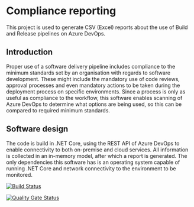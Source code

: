 # Compliance reporting
This project is used to generate CSV (Excel) reports about the use of Build and Release pipelines on Azure DevOps.

## Introduction
Proper use of a software delivery pipeline includes compliance to the minimum standards set by an organisation with regards to software development. These might include the mandatory use of code reviews, approval processes and even mandatory actions to be taken during the deployment process on specific environments.
Since a process is only as useful as compliance to the workflow, this software enables scanning of Azure DevOps to determine what options are being used, so this can be compared to required minimum standards.

## Software design
The code is build in .NET Core, using the REST API of Azure DevOps to enable connectivity to both on-premise and cloud services. All information is collected in an in-memory model, after which a report is generated. The only dependencies this software has is an operating system capable of running .NET Core and network connectivity to the environment to be monitored.

[![Build Status](https://dev.azure.com/fgi/AzureDevOps/_apis/build/status/fgiele.AzureDevOpsReporting?branchName=master)](https://dev.azure.com/fgi/AzureDevOps/_build/latest?definitionId=5&branchName=master)

[![Quality Gate Status](https://sonarcloud.io/api/project_badges/measure?project=ComplianceReporting&metric=alert_status)](https://sonarcloud.io/dashboard?id=ComplianceReporting)
